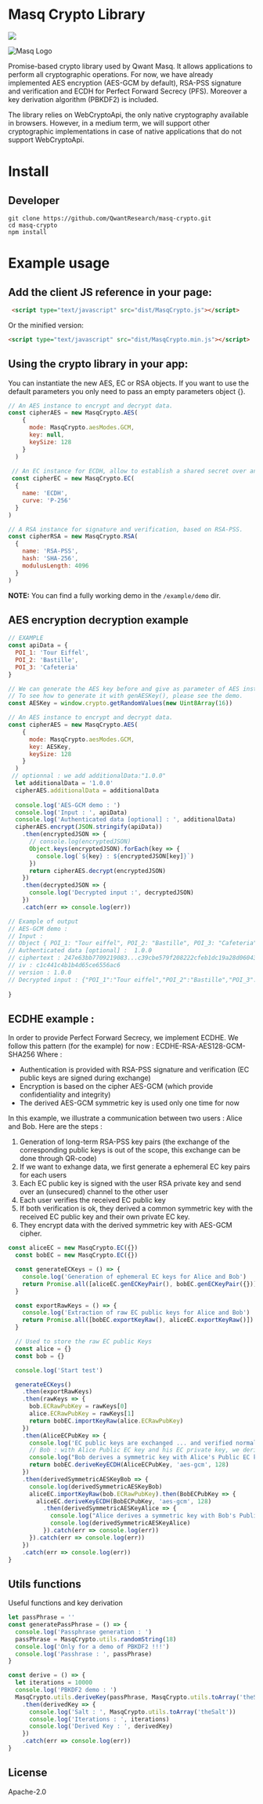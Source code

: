 # Masq Crypto Library

[![](https://img.shields.io/badge/project-Masq-7C4DFF.svg?style=flat-square)](https://github.com/QwantResearch/masq-store)

![Masq Logo](https://i.imgur.com/qZ3dq0Q.png)

Promise-based crypto library used by Qwant Masq. It allows applications to perform all cryptographic operations. For now, we have already implemented AES encryption (AES-GCM by default), RSA-PSS signature and verification and ECDH for Perfect Forward Secrecy (PFS). Moreover a  key derivation algorithm (PBKDF2) is included. 

The library relies on WebCryptoApi, the only native cryptography available in browsers. However, in a medium term, we will support other cryptographic implementations in case of native applications that do not support WebCryptoApi. 





# Install

## Developer

```
git clone https://github.com/QwantResearch/masq-crypto.git
cd masq-crypto
npm install
```

# Example usage

## Add the client JS reference in your page:

```HTML
 <script type="text/javascript" src="dist/MasqCrypto.js"></script>
```
Or the minified version:

```HTML
<script type="text/javascript" src="dist/MasqCrypto.min.js"></script>
```

## Using the crypto library in your app:

You can instantiate the new AES, EC or RSA objects. If you want to use the default parameters you only 
need to pass an empty parameters object {}. 

```JavaScript
// An AES instance to encrypt and decrypt data. 
const cipherAES = new MasqCrypto.AES(
    {
      mode: MasqCrypto.aesModes.GCM,
      key: null,
      keySize: 128
    }
  )
  
 // An EC instance for ECDH, allow to establish a shared secret over an insecure channel.
 const cipherEC = new MasqCrypto.EC(
  {
    name: 'ECDH',
    curve: 'P-256'
  }
)

// A RSA instance for signature and verification, based on RSA-PSS.
const cipherRSA = new MasqCrypto.RSA(
  {
    name: 'RSA-PSS',
    hash: 'SHA-256',
    modulusLength: 4096
  }
)
```
**NOTE:** You can find a fully working demo in the `/example/demo` dir.

## AES encryption decryption example
```JavaScript
// EXAMPLE
const apiData = {
  POI_1: 'Tour Eiffel',
  POI_2: 'Bastille',
  POI_3: 'Cafeteria'
}

// We can generate the AES key before and give as parameter of AES instance.
// To see how to generate it with genAESKey(), please see the demo.
const AESKey = window.crypto.getRandomValues(new Uint8Array(16))

// An AES instance to encrypt and decrypt data. 
const cipherAES = new MasqCrypto.AES(
    {
      mode: MasqCrypto.aesModes.GCM,
      key: AESKey,
      keySize: 128
    }
  )
 // optionnal : we add additionalData:"1.0.0"
  let additionalData = '1.0.0'
  cipherAES.additionalData = additionalData
  
  console.log('AES-GCM demo : ')
  console.log('Input : ', apiData)
  console.log('Authenticated data [optional] : ', additionalData)
  cipherAES.encrypt(JSON.stringify(apiData))
    .then(encryptedJSON => {
      // console.log(encryptedJSON)
      Object.keys(encryptedJSON).forEach(key => {
        console.log(`${key} : ${encryptedJSON[key]}`)
      })
      return cipherAES.decrypt(encryptedJSON)
    })
    .then(decryptedJSON => {
      console.log('Decrypted input :', decryptedJSON)
    })
    .catch(err => console.log(err))

// Example of output
// AES-GCM demo : 
// Input :  
// Object { POI_1: "Tour eiffel", POI_2: "Bastille", POI_3: "Cafeteria" }
// Authenticated data [optional] :  1.0.0
// ciphertext : 247e63bb7709219083...c39cbe579f208222cfeb1dc19a28d060439ffc69
// iv : c1c441c4b1b4d65ce6556ac6
// version : 1.0.0
// Decrypted input : {"POI_1":"Tour eiffel","POI_2":"Bastille","POI_3":"Cafeteria"}
    
}
```

## ECDHE example :

In order to provide Perfect Forward Secrecy, we implement ECDHE.
We follow this pattern (for the example) for now : ECDHE-RSA-AES128-GCM-SHA256
Where :
- Authentication is provided with RSA-PSS signature and verification (EC public keys are signed during exchange)
- Encryption is based on the cipher AES-GCM (which provide confidentiality and integrity)
- The derived AES-GCM symmetric key is used only one time for now

In this example, we illustrate a communication between two users : Alice and Bob. 
Here are the steps :
1) Generation of long-term RSA-PSS key pairs (the exchange of the corresponding public keys is out of the scope, this exchange can be done through QR-code)
2) If we want to exhange data, we first generate a ephemeral EC key pairs for each users
3) Each EC public key is signed with the user RSA private key and send over an (unsecured) channel to the other user
4) Each user verifies the received EC public key 
5) If both verification is ok, they derived a common symmetric key with the received EC public key and their own private EC key.
6) They encrypt data with the derived symmetric key with AES-GCM cipher.


```JavaScript
const aliceEC = new MasqCrypto.EC({})
  const bobEC = new MasqCrypto.EC({})

  const generateECKeys = () => {
    console.log('Generation of ephemeral EC keys for Alice and Bob')
    return Promise.all([aliceEC.genECKeyPair(), bobEC.genECKeyPair({})])
  }

  const exportRawKeys = () => {
    console.log('Extraction of raw EC public keys for Alice and Bob')
    return Promise.all([bobEC.exportKeyRaw(), aliceEC.exportKeyRaw()])
  }

  // Used to store the raw EC public Keys
  const alice = {}
  const bob = {}

  console.log('Start test')

  generateECKeys()
    .then(exportRawKeys)
    .then(rawKeys => {
      bob.ECRawPubKey = rawKeys[0]
      alice.ECRawPubKey = rawKeys[1]
      return bobEC.importKeyRaw(alice.ECRawPubKey)
    })
    .then(AliceECPubKey => {
      console.log('EC public keys are exchanged ... and verified normally.')
      // Bob : with Alice Public EC key and his EC private key, we derive a symmetric key
      console.log("Bob derives a symmetric key with Alice's Public EC key and his EC private key ")
      return bobEC.deriveKeyECDH(AliceECPubKey, 'aes-gcm', 128)
    })
    .then(derivedSymmetricAESKeyBob => {
      console.log(derivedSymmetricAESKeyBob)
      aliceEC.importKeyRaw(bob.ECRawPubKey).then(BobECPubKey => {
        aliceEC.deriveKeyECDH(BobECPubKey, 'aes-gcm', 128)
          .then(derivedSymmetricAESKeyAlice => {
            console.log("Alice derives a symmetric key with Bob's Public EC key and her EC private key ")
            console.log(derivedSymmetricAESKeyAlice)
          }).catch(err => console.log(err))
      }).catch(err => console.log(err))
    })
    .catch(err => console.log(err))
}
```



## Utils functions 
Useful functions and key derivation

```JavaScript
let passPhrase = ''
const generatePassPhrase = () => {
  console.log('Passphrase generation : ')
  passPhrase = MasqCrypto.utils.randomString(18)
  console.log('Only for a demo of PBKDF2 !!!')
  console.log('Passhrase : ', passPhrase)
}

const derive = () => {
  let iterations = 10000
  console.log('PBKDF2 demo : ')
  MasqCrypto.utils.deriveKey(passPhrase, MasqCrypto.utils.toArray('theSalt'), iterations)
    .then(derivedKey => {
      console.log('Salt : ', MasqCrypto.utils.toArray('theSalt'))
      console.log('Iterations : ', iterations)
      console.log('Derived Key : ', derivedKey)
    })
    .catch(err => console.log(err))
}
```

## License

Apache-2.0
